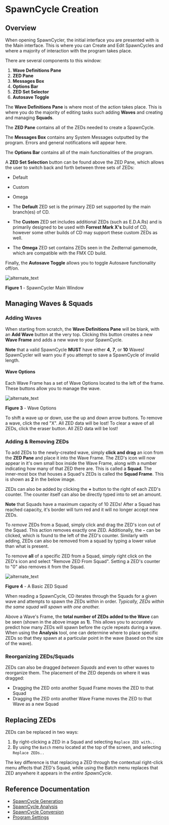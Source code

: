 # SpawnCycle Creation

## Overview
When opening SpawnCycler, the initial interface you are presented with is the Main interface.
This is where you can Create and Edit SpawnCycles and where a majority of interaction with the program takes place.

There are several components to this window:
1. **Wave Definitions Pane**
2. **ZED Pane**
3. **Messages Box**
4. **Options Bar**
5. **ZED Set Selector**
6. **Autosave Toggle**

The **Wave Definitions Pane** is where most of the action takes place.
This is where you do the majority of editing tasks such adding **Waves** and creating and managing **Squads**.

The **ZED Pane** contains all of the ZEDs needed to create a SpawnCycle.

The **Messages Box** contains any System Messages outputted by the program.
Errors and general notifications will appear here.

The **Options Bar** contains all of the main functionalities of the program.

A **ZED Set Selection** button can be found above the ZED Pane, which allows the user to switch back and forth between three sets of ZEDs:
- Default
- Custom
- Omega

- The **Default** ZED set is the primary ZED set supported by the main branch(es) of CD.
- The **Custom** ZED set includes additional ZEDs (such as E.D.A.Rs) and is primarily designed to be used with **Forrest Mark X's** build of CD, however some other builds of CD may support these custom ZEDs as well.
- The **Omega** ZED set contains ZEDs seen in the Zedternal gamemode, which are compatible with the FMX CD build.

Finally, the **Autosave Toggle** allows you to toggle Autosave functionality off/on.


![alternate_text](https://i.imgur.com/pWy4ol6.png)

**Figure 1** - SpawnCycler Main Window

## Managing Waves & Squads
### Adding Waves
When starting from scratch, the **Wave Definitions Pane** will be blank, with an **Add Wave** button at the very top.
Clicking this button creates a new **Wave Frame** and adds a new wave to your SpawnCycle.

**Note** that a valid SpawnCycle **MUST** have either **4**, **7**, or **10** Waves! SpawnCycler will warn you if you attempt to save a SpawnCycle of invalid length.

#### Wave Options
Each Wave Frame has a set of Wave Options located to the left of the frame. These buttons allow you to manage the wave.

![alternate_text](https://i.imgur.com/QQgDtwS.png)

**Figure 3** - Wave Options

To shift a wave up or down, use the up and down arrow buttons.
To remove a wave, click the red "X". All ZED data will be lost!
To clear a wave of all ZEDs, click the eraser button. All ZED data will be lost!

### Adding & Removing ZEDs
To add ZEDs to the newly-created wave, simply **click and drag** an icon from the **ZED Pane** and place it into the Wave Frame.
The ZED's icon will now appear in it's own small box inside the Wave Frame, along with a number indicating how many of that ZED there are.
This is called a **Squad**. The inner-most box that houses a Squad's ZEDs is called the **Squad Frame**. This is shown as **2** in the below image.

ZEDs can also be added by clicking the **+** button to the right of each ZED's counter. The counter itself can also be directly typed into to set an amount.

**Note** that Squads have a maximum capacity of 10 ZEDs! After a Squad has reached capacity, it's border will turn red and it will no longer accept new ZEDs.

To *remove* ZEDs from a Squad, simply click and drag the ZED's icon out of the Squad. This action removes exactly one ZED. Additionally, the **-** can be clicked, which is found to the left of the ZED's counter. Similarly with adding, ZEDs can also be removed from a squad by typing a lower value than what is present.

To remove **all** of a specific ZED from a Squad, simply right click on the ZED's icon and select "Remove ZED From Squad". Setting a ZED's counter to "0" also removes it from the Squad.

![alternate_text](https://i.imgur.com/sHK31jd.png)

**Figure 4** - A Basic ZED Squad

When reading a SpawnCycle, CD iterates through the Squads for a given wave and attempts to spawn the ZEDs within in order.
*Typically, ZEDs within the same squad will spawn with one another.*

Above a Wave's Frame, the **total number of ZEDs added to the Wave** can be seen (shown in the above image as **1**). This allows you to accurately predict how many ZEDs will spawn before the cycle repeats during a wave. When using the **Analysis** tool, one can determine where to place specific ZEDs so that they spawn at a particular point in the wave (based on the size of the wave).

### Reorganizing ZEDs/Squads
ZEDs can also be dragged *between Squads* and even to other waves to reorganize them.
The placement of the ZED depends on where it was dragged:
- Dragging the ZED onto another Squad Frame moves the ZED to that Squad
- Dragging the ZED onto another Wave Frame moves the ZED to that Wave as a new Squad

## Replacing ZEDs
ZEDs can be replaced in two ways:
1. By right-clicking a ZED in a Squad and selecting `Replace ZED with..`
2. By using the `Batch` menu located at the top of the screen, and selecting `Replace ZEDs..`

The key difference is that replacing a ZED through the contextual right-click menu affects that ZED's Squad, while using the Batch menu replaces that ZED anywhere it appears in the *entire SpawnCycle*.

## Reference Documentation
- [SpawnCycle Generation](https://github.com/tamari92/spawncycler/blob/main/generation.md)
- [SpawnCycle Analysis](https://github.com/tamari92/spawncycler/blob/main/analysis.md)
- [SpawnCycle Conversion](https://github.com/tamari92/spawncycler/blob/main/conversion.md)
- [Program Settings](https://github.com/tamari92/spawncycler/blob/main/settings.md)